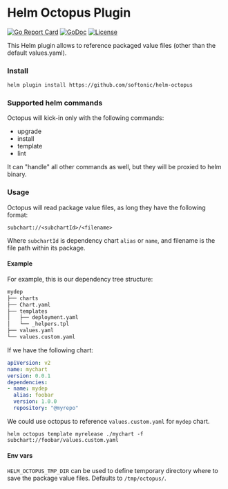 # Helm Octopus Plugin
[![Go Report Card](https://goreportcard.com/badge/github.com/databus23/helm-diff)](https://goreportcard.com/report/github.com/softonic/helm-octopus)
[![GoDoc](https://godoc.org/github.com/databus23/helm-diff?status.svg)](https://godoc.org/github.com/softonic/helm-octopus)
[![License](https://img.shields.io/badge/License-Apache%202.0-blue.svg)](https://github.com/softonic/helm-octopus/blob/master/LICENSE)

This Helm plugin allows to reference packaged value files (other than the default values.yaml).


### Install
```bash
helm plugin install https://github.com/softonic/helm-octopus
```

### Supported helm commands

Octopus will kick-in only with the following commands:
* upgrade
* install
* template
* lint

It can "handle" all other commands as well, but they will be proxied to helm binary.

### Usage

Octopus will read package value files, as long they have the following format:

`subchart://<subchartId>/<filename>`

Where `subchartId` is dependency chart `alias` or `name`, and filename is the file path
within its package.


#### Example

For example, this is our dependency tree structure:

```bash
mydep
├── charts
├── Chart.yaml
├── templates
│   ├── deployment.yaml
│   └── _helpers.tpl
├── values.yaml
└── values.custom.yaml
```

If we have the following chart:

```yaml
apiVersion: v2
name: mychart
version: 0.0.1
dependencies:
- name: mydep
  alias: foobar
  version: 1.0.0
  repository: "@myrepo"
```

We could use octopus to reference `values.custom.yaml` for `mydep` chart.

`helm octopus template myrelease ./mychart -f subchart://foobar/values.custom.yaml`

#### Env vars

`HELM_OCTOPUS_TMP_DIR` can be used to define temporary directory where to save the package value files.
Defaults to `/tmp/octopus/`.
